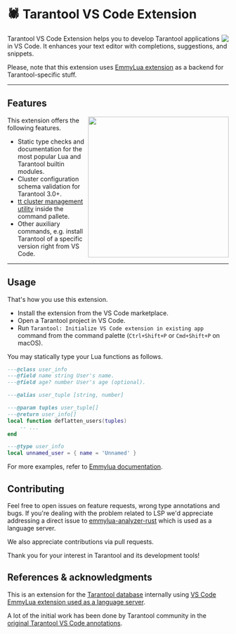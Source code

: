 # 🕷 Tarantool VS Code Extension

<a href="http://tarantool.io">
 <img src="https://avatars2.githubusercontent.com/u/2344919?v=2&s=100" align="right">
</a>

Tarantool VS Code Extension helps you to develop Tarantool applications in VS Code. It enhances your text editor with completions, suggestions, and snippets.

Please, note that this extension uses [EmmyLua extension](https://github.com/EmmyLua/VSCode-EmmyLua) as a backend for Tarantool-specific stuff.

---

## Features

<img src="https://i.postimg.cc/k5cnrtZc/box-commit.gif" width="320" align="right">

This extension offers the following features.

* Static type checks and documentation for the most popular Lua and Tarantool builtin modules.
* Cluster configuration schema validation for Tarantool 3.0+.
* [tt cluster management utility](https://github.com/tarantool/tt) inside the command pallete.
* Other auxiliary commands, e.g. install Tarantool of a specific version right from VS Code.

---

## Usage

That's how you use this extension.

* Install the extension from the VS Code marketplace.
* Open a Tarantool project in VS Code.
* Run `Tarantool: Initialize VS Code extension in existing app` command from the command palette (`Ctrl+Shift+P` or `Cmd+Shift+P` on macOS).

You may statically type your Lua functions as follows.

```lua
---@class user_info
---@field name string User's name.
---@field age? number User's age (optional).

---@alias user_tuple [string, number]

---@param tuples user_tuple[]
---@return user_info[]
local function deflatten_users(tuples)
    -- ...
end

---@type user_info
local unnamed_user = { name = 'Unnamed' }
```

For more examples, refer to [Emmylua documentation](https://emmylua.github.io/annotation.html).

## Contributing

Feel free to open issues on feature requests, wrong type annotations and bugs. If you're dealing with the problem related to LSP we'd appreciate addressing a direct issue to [emmylua-analyzer-rust](https://github.com/CppCXY/emmylua-analyzer-rust) which is used as a language server.

We also appreciate contributions via pull requests.

Thank you for your interest in Tarantool and its development tools!

## References & acknowledgments

This is an extension for the [Tarantool database](https://www.tarantool.io/) internally using [VS Code EmmyLua extension used as a language server](https://github.com/EmmyLua/VSCode-EmmyLua).

A lot of the initial work has been done by Tarantool community in the [original Tarantool VS Code annotations](https://github.com/vaintrub/vscode-tarantool).
